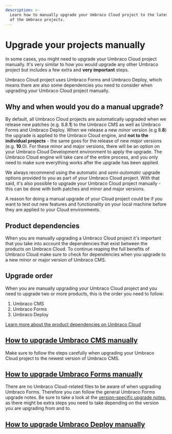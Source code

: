 ```yaml
---
description: >-
  Learn how to manually upgrade your Umbraco Cloud project to the latest version
  of the Umbraco projects.
---
```


# Upgrade your projects manually

In some cases, you might need to upgrade your Umbraco Cloud project manually. It's very similar to how you would upgrade any other Umbraco project but includes a few extra and **very important** steps.

Umbraco Cloud project uses Umbraco Forms and Umbraco Deploy, which means there are also some dependencies you need to consider when upgrading your Umbraco Cloud project manually.

## Why and when would you do a manual upgrade?

By default, all Umbraco Cloud projects are automatically upgraded when we release new patches (e.g. 8.8.**1**) to the Umbraco CMS as well as Umbraco Forms and Umbraco Deploy. When we release a new _minor_ version (e.g 8.**8**) the upgrade is applied to the Umbraco Cloud engine, and **not to the individual projects** - the same goes for the release of new _major_ versions (e.g. **10**.0). For these minor and major versions, there will be an option on your Umbraco Cloud Development environment to apply the upgrade. The Umbraco Cloud engine will take care of the entire process, and you only need to make sure everything works after the upgrade has been applied.

We always recommend using the automatic and _semi-automatic_ upgrade options provided to you as part of your Umbraco Cloud project. With that said, it's also possible to upgrade your Umbraco Cloud project manually - this can be done with both patches and minor and major versions.

A reason for doing a manual upgrade of your Cloud project could be if you want to test out new features and functionality on your local machine before they are applied to your Cloud environments.

## Product dependencies

When you are manually upgrading a Umbraco Cloud project it's important that you take into account the dependencies that exist between the products on Umbraco Cloud. To continue reaping the full benefits of Umbraco Cloud make sure to check for dependencies when you upgrade to a new minor or major version of Umbraco CMS.

## Upgrade order

When you are manually upgrading your Umbraco Cloud project and you need to upgrade two or more products, this is the order you need to follow:

1. Umbraco CMS
2. Umbraco Forms
3. Umbraco Deploy

[Learn more about the product dependencies on Umbraco Cloud](../product-dependencies.md)

## [How to upgrade Umbraco CMS manually](manual-cms-upgrade.md)

Make sure to follow the steps carefully when upgrading your Umbraco Cloud project to the newest version of Umbraco CMS.

## [How to upgrade Umbraco Forms manually](https://docs.umbraco.com/umbraco-forms/installation/manualupgrade)

There are no Umbraco Cloud-related files to be aware of when upgrading Umbraco Forms. Therefore you can follow the general Umbraco Forms upgrade notes. Be sure to take a look at the [version-specific upgrade notes](https://docs.umbraco.com/umbraco-cloud/product-upgrades/version-specific-upgrades), as there might be extra steps you need to take depending on the version you are upgrading from and to.

## [How to upgrade Umbraco Deploy manually](manual-upgrade-deploy.md)
